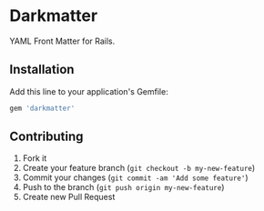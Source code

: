 # Darkmatter

YAML Front Matter for Rails.

## Installation

Add this line to your application's Gemfile:

```ruby
gem 'darkmatter'
```

## Contributing

1. Fork it
2. Create your feature branch (`git checkout -b my-new-feature`)
3. Commit your changes (`git commit -am 'Add some feature'`)
4. Push to the branch (`git push origin my-new-feature`)
5. Create new Pull Request
